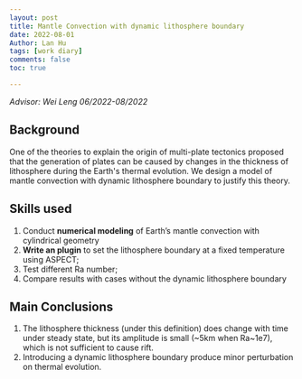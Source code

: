 ```yaml
---
layout: post
title: Mantle Convection with dynamic lithosphere boundary
date: 2022-08-01
Author: Lan Hu
tags: [work diary]
comments: false
toc: true

---
```


*Advisor: Wei Leng	06/2022-08/2022*



## Background

One of the theories to explain the origin of multi-plate tectonics proposed that the generation of plates can be caused by changes in the thickness of lithosphere during the Earth's thermal evolution. We design a model of mantle convection with dynamic lithosphere boundary to justify this theory.



## Skills used

1. Conduct **numerical modeling** of Earth’s mantle convection with cylindrical geometry 
2. **Write an plugin** to set the lithosphere boundary at a fixed temperature using ASPECT; 
3. Test different Ra number; 
4. Compare results with cases without the dynamic lithosphere boundary



## Main Conclusions

1. The lithosphere thickness (under this definition) does change with time under steady state, but its amplitude is small (~5km when Ra~1e7), which is not sufficient to cause rift. 
2. Introducing a dynamic lithosphere boundary produce minor perturbation on thermal evolution.
